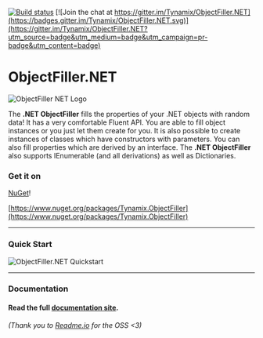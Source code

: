 [![Build status](https://ci.appveyor.com/api/projects/status/pa49pti5v13iux3i?svg=true)](https://ci.appveyor.com/project/Tynamix/objectfiller-net)
 [![Join the chat at https://gitter.im/Tynamix/ObjectFiller.NET](https://badges.gitter.im/Tynamix/ObjectFiller.NET.svg)](https://gitter.im/Tynamix/ObjectFiller.NET?utm_source=badge&utm_medium=badge&utm_campaign=pr-badge&utm_content=badge)

# ObjectFiller.NET
![ObjectFiller NET Logo](https://raw.githubusercontent.com/Tynamix/ObjectFiller.NET/master/logo.png) 

The **.NET ObjectFiller** fills the properties of your .NET objects with random data!
It has a very comfortable Fluent API.
You are able to fill object instances or you just let them create for you. 
It is also possible to create instances of classes which have constructors with parameters.
You can also fill properties which are derived by an interface.
The **.NET ObjectFiller** also supports IEnumerable<T> (and all derivations) as well as Dictionaries.


### Get it on 
[NuGet](https://www.nuget.org/packages/Tynamix.ObjectFiller)!

[https://www.nuget.org/packages/Tynamix.ObjectFiller](https://www.nuget.org/packages/Tynamix.ObjectFiller)

----------


### Quick Start
![ObjectFiller.NET Quickstart](https://raw.githubusercontent.com/Tynamix/ObjectFiller.NET/master/objectfiller-quickstart.gif)

----------

### Documentation

#### Read the full [documentation site](https://objectfillernet.readme.io). 

*(Thank you to [Readme.io](https://readme.io/) for the OSS <3)*
